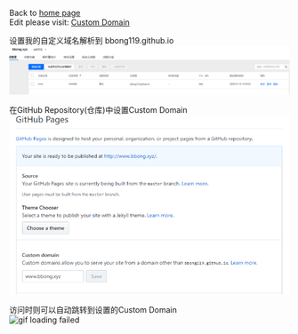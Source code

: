  Back to [home page](README.md)  
 Edit please visit: [Custom Domain](https://github.com/BBong119/bbong119.github.io/blob/master/customDomain.md)
 
  
  设置我的自定义域名解析到 bbong119.github.io  
  ![image loading failed](settingDNS.PNG)  
    
    
  在GitHub Repository(仓库)中设置Custom Domain  
  ![image loading failed](settingCustomDomain.png)  
    
    
  访问时则可以自动跳转到设置的Custom Domain  
  ![gif loading failed](CustomDomain.gif)  
